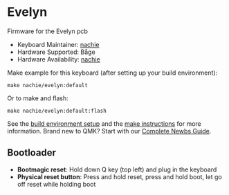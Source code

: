 # Evelyn

Firmware for the Evelyn pcb

* Keyboard Maintainer: [nachie](https://github.com/nachie)
* Hardware Supported: Båge
* Hardware Availability: [nachie](https://littlecraftery.com/products/evelyn)

Make example for this keyboard (after setting up your build environment):

    make nachie/evelyn:default

Or to make and flash:

    make nachie/evelyn:default:flash


See the [build environment setup](https://docs.qmk.fm/#/getting_started_build_tools) and the [make instructions](https://docs.qmk.fm/#/getting_started_make_guide) for more information. Brand new to QMK? Start with our [Complete Newbs Guide](https://docs.qmk.fm/#/newbs).

## Bootloader

* **Bootmagic reset**: Hold down Q key (top left) and plug in the keyboard
* **Physical reset button**: Press and hold reset, press and hold boot, let go off reset while holding boot
